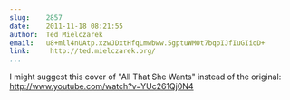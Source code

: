 ```yaml
---
slug:    2857
date:    2011-11-18 08:21:55
author:  Ted Mielczarek
email:   u8+mll4nUAtp.xzwJDxtHfqLmwbww.5gptuWMOt7bqpIJfIuGIiqD+
link:     http://ted.mielczarek.org/
...
```


I might suggest this cover of "All That She Wants" instead of the original:
<a href="http://www.youtube.com/watch?v=YUc261Qj0N4">http://www.youtube.com/watch?v=YUc261Qj0N4</a>
